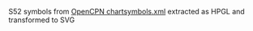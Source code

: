 S52 symbols from [OpenCPN chartsymbols.xml](https://github.com/OpenCPN/OpenCPN/blob/master/data/s57data/chartsymbols.xml) extracted as HPGL and transformed to SVG